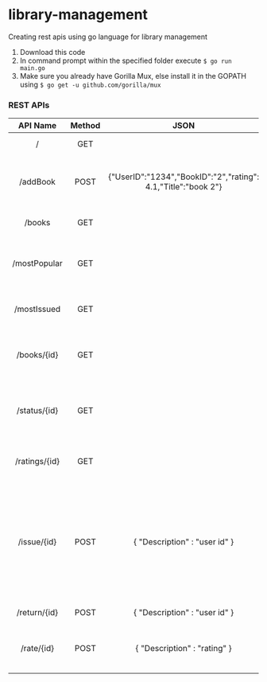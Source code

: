# library-management
Creating rest apis using go language for library management

1. Download this code
2. In command prompt within the specified folder execute `$ go run main.go` 
3. Make sure you already have Gorilla Mux, else install it in the GOPATH using `$ go get -u github.com/gorilla/mux`

### REST APIs

|API Name       | Method        | JSON                                              | DESCRIPTION |
|:-------------:|:-------------:|:-------------------------------------------------:|:------------------------------------------------:
| /             | GET           |                                                   | Welcome User|
| /addBook      | POST          |{"UserID":"1234","BookID":"2","rating": 4.1,"Title":"book 2"} | Only the admin can add books **whose user id is 1234**|
|               |               |                                                   |
| /books        | GET           |                                                   | Gives a list of all books|
|               |               |                                                   | 
| /mostPopular  | GET           |                                                   |Gives the most popular book according to user ratings|
|               |               |                                                   |
| /mostIssued   | GET           |                                                   |Gives the most issued book |
|               |               |                                                   |
| /books/{id}   | GET           |                                                   |gives the details of a particular book of given ID|
|               |               |                                                   |
| /status/{id}  | GET           |                                                   |gives the status (available/ unavailable) for a book|
|               |               |                                                   |
| /ratings/{id} | GET           |                                                   |gives the ratings of a particular book |
|               |               |                                                   |
| /issue/{id}   | POST          |   {  "Description" : "user id" }                  |allows user (of a particular user id) to issue a book, it highlights book is unavailable if the book has already been issued|
|               |               |                                                   |
| /return/{id}  | POST          |   {  "Description" : "user id" }                  |Allows user to return a book|
|               |               |                                                   |
| /rate/{id}    | POST          |   {  "Description" : "rating" }                   |Allows user to rate a particular book|
|               |               |                                                   |

